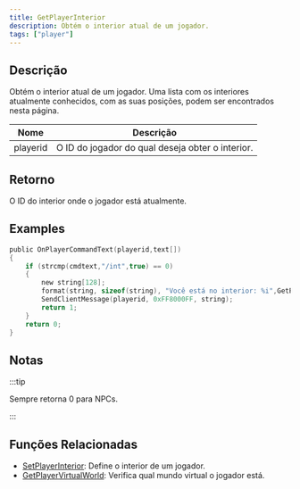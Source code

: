 ```yaml
---
title: GetPlayerInterior
description: Obtém o interior atual de um jogador.
tags: ["player"]
---
```


## Descrição

Obtém o interior atual de um jogador. Uma lista com os interiores atualmente conhecidos, com as suas posições, podem ser encontrados nesta página.

| Nome     | Descrição                                        |
| -------- | ------------------------------------------------ |
| playerid | O ID do jogador do qual deseja obter o interior. |

## Retorno

O ID do interior onde o jogador está atualmente.

## Examples

```c
public OnPlayerCommandText(playerid,text[])
{
    if (strcmp(cmdtext,"/int",true) == 0)
    {
        new string[128];
        format(string, sizeof(string), "Você está no interior: %i",GetPlayerInterior(playerid));
        SendClientMessage(playerid, 0xFF8000FF, string);
        return 1;
    }
    return 0;
}
```

## Notas

:::tip

Sempre retorna 0 para NPCs.

:::

## Funções Relacionadas

- [SetPlayerInterior](SetPlayerInterior): Define o interior de um jogador.
- [GetPlayerVirtualWorld](GetPlayerVirtualWorld): Verifica qual mundo virtual o jogador está.
